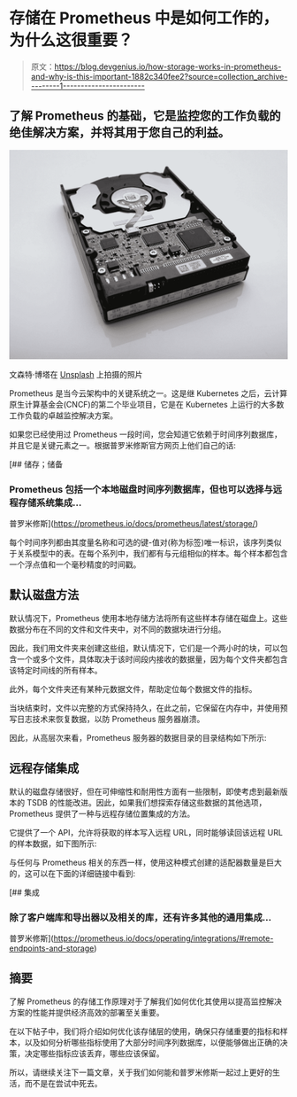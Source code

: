 # 存储在 Prometheus 中是如何工作的，为什么这很重要？

> 原文：<https://blog.devgenius.io/how-storage-works-in-prometheus-and-why-is-this-important-1882c340fee2?source=collection_archive---------1----------------------->

## 了解 Prometheus 的基础，它是监控您的工作负载的绝佳解决方案，并将其用于您自己的利益。

![](img/b1edb79b7fcdcd444e983cfc7220dba6.png)

文森特·博塔在 [Unsplash](https://unsplash.com?utm_source=medium&utm_medium=referral) 上拍摄的照片

Prometheus 是当今云架构中的关键系统之一。这是继 Kubernetes 之后，云计算原生计算基金会(CNCF)的第二个毕业项目，它是在 Kubernetes 上运行的大多数工作负载的卓越监控解决方案。

如果您已经使用过 Prometheus 一段时间，您会知道它依赖于时间序列数据库，并且它是关键元素之一。根据普罗米修斯官方网页上他们自己的话:

 [## 储存；储备

### Prometheus 包括一个本地磁盘时间序列数据库，但也可以选择与远程存储系统集成…

普罗米修斯](https://prometheus.io/docs/prometheus/latest/storage/) 

每个时间序列都由其度量名称和可选的键-值对(称为标签)唯一标识，该序列类似于关系模型中的表。在每个系列中，我们都有与元组相似的样本。每个样本都包含一个浮点值和一个毫秒精度的时间戳。

## 默认磁盘方法

默认情况下，Prometheus 使用本地存储方法将所有这些样本存储在磁盘上。这些数据分布在不同的文件和文件夹中，对不同的数据块进行分组。

因此，我们用文件夹来创建这些组，默认情况下，它们是一个两小时的块，可以包含一个或多个文件，具体取决于该时间段内接收的数据量，因为每个文件夹都包含该特定时间线的所有样本。

此外，每个文件夹还有某种元数据文件，帮助定位每个数据文件的指标。

当块结束时，文件以完整的方式保持持久，在此之前，它保留在内存中，并使用预写日志技术来恢复数据，以防 Prometheus 服务器崩溃。

因此，从高层次来看，Prometheus 服务器的数据目录的目录结构如下所示:

## 远程存储集成

默认的磁盘存储很好，但在可伸缩性和耐用性方面有一些限制，即使考虑到最新版本的 TSDB 的性能改进。因此，如果我们想探索存储这些数据的其他选项，Prometheus 提供了一种与远程存储位置集成的方法。

它提供了一个 API，允许将获取的样本写入远程 URL，同时能够读回该远程 URL 的样本数据，如下图所示:

与任何与 Prometheus 相关的东西一样，使用这种模式创建的适配器数量是巨大的，这可以在下面的详细链接中看到:

 [## 集成

### 除了客户端库和导出器以及相关的库，还有许多其他的通用集成…

普罗米修斯](https://prometheus.io/docs/operating/integrations/#remote-endpoints-and-storage) 

## 摘要

了解 Prometheus 的存储工作原理对于了解我们如何优化其使用以提高监控解决方案的性能并提供经济高效的部署至关重要。

在以下帖子中，我们将介绍如何优化该存储层的使用，确保只存储重要的指标和样本，以及如何分析哪些指标使用了大部分时间序列数据库，以便能够做出正确的决策，决定哪些指标应该丢弃，哪些应该保留。

所以，请继续关注下一篇文章，关于我们如何能和普罗米修斯一起过上更好的生活，而不是在尝试中死去。